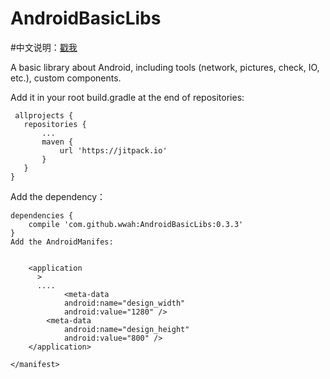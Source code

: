 # AndroidBasicLibs
#中文说明：[戳我](https://github.com/wwah/AndroidBasicLibs/blob/master/ZH_README.md)

A basic library about Android, including tools (network, pictures, check, IO, etc.), custom components.

Add it in your root build.gradle at the end of repositories:
 ```
  allprojects {
  	repositories {
		...
		maven { 
			url 'https://jitpack.io' 
		}
	}
}
   ```
  Add the dependency：
   ```
  dependencies {
       compile 'com.github.wwah:AndroidBasicLibs:0.3.3'
  }
  Add the AndroidManifes:
   ```
  ```

      <application
        >
        ....
              <meta-data
              android:name="design_width"
              android:value="1280" />
          <meta-data
              android:name="design_height"
              android:value="800" />
      </application>

  </manifest>

  ```
